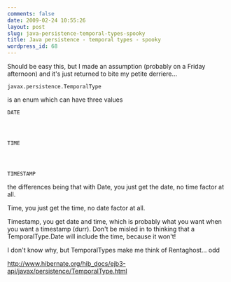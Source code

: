 ```yaml
---
comments: false
date: 2009-02-24 10:55:26
layout: post
slug: java-persistence-temporal-types-spooky
title: Java persistence - temporal types - spooky
wordpress_id: 68
---
```


Should be easy this, but I made an assumption (probably on a Friday afternoon) and it's just returned to bite my petite derriere...

    
    javax.persistence.TemporalType


is an enum which can have three values

    
    DATE



    
    TIME



    
    TIMESTAMP


the differences being that with Date, you just get the date, no time factor at all.

Time, you just get the time, no date factor at all.

Timestamp, you get date and time, which is probably what you want when you want a timestamp (durr). Don't be misled in to thinking that a TemporalType.Date will include the time, because it won't!

I don't know why, but TemporalTypes make me think of Rentaghost... odd

http://www.hibernate.org/hib_docs/ejb3-api/javax/persistence/TemporalType.html
